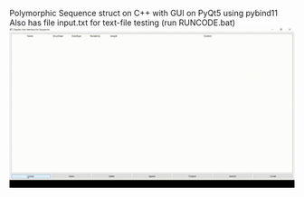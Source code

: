 Polymorphic Sequence struct on C++ with GUI on PyQt5 using pybind11
Also has file input.txt for text-file testing (run RUNCODE.bat)
![Demo](demo.gif)
